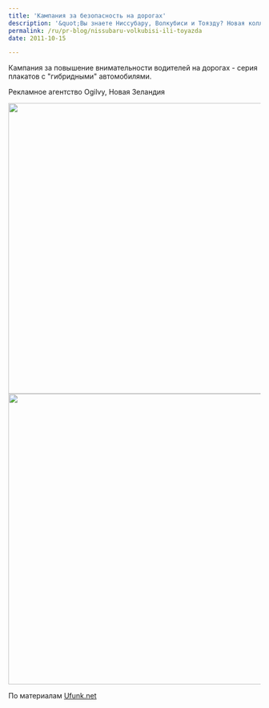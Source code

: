 ```yaml
---
title: 'Кампания за безопасность на дорогах'
description: '&quot;Вы знаете Ниссубару, Волкубиси и Тоязду? Новая коллекция для неосторожных водителей - на всех перекрестках&quot;. Кампания за повышение внимательности водителей на дорогах - серия плакатов с &quot;гибридными&quot; автомобилями. Рекламное агентство Ogilvy, Новая Зеландия'
permalink: /ru/pr-blog/nissubaru-volkubisi-ili-toyazda
date: 2011-10-15

---
```


Кампания за повышение внимательности водителей на дорогах - серия плакатов с "гибридными" автомобилями.

 Рекламное агентство Ogilvy, Новая Зеландия

<img src="{{ site.assets }}/upload/02-nissbaru-610x305.jpg" alt=""  width="580">

<img src="{{ site.assets }}/upload/01-toyazda-610x305.jpg" alt=""  width="580">

По материалам <a href="https://www.ufunk.net/category/publicite/">Ufunk.net</a>

